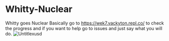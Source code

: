 # Whitty-Nuclear
Whitty goes Nuclear Basically
go to https://wek7.vackyton.repl.co/ to check the progress and if you want to help go to issues and just say what you will do.
![Untitlexusd](https://user-images.githubusercontent.com/79385929/124058532-8ff0bb00-d9f7-11eb-939c-ac87f652177f.png)

